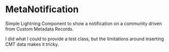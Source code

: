 # MetaNotification
Simple Lightning Component to show a notification on a community driven from Custom Metadata Records.

I did what I could to provide a test class, but the limitations around inserting CMT data makes it tricky.
